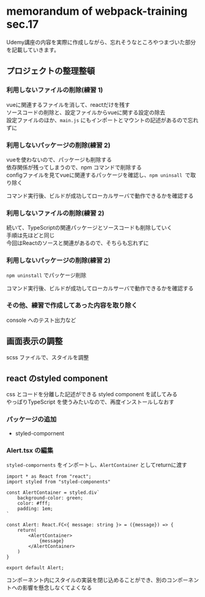 # memorandum of webpack-training sec.17
Udemy講座の内容を実際に作成しながら、忘れそうなところやつまづいた部分を記載していきます。

## プロジェクトの整理整頓

### 利用しないファイルの削除(練習 1)
vueに関連するファイルを消して、reactだけを残す  
ソースコードの削除と、設定ファイルからvueに関する設定の除去  
設定ファイルのほか、`main.js` にもインポートとマウントの記述があるので忘れずに

### 利用しないパッケージの削除(練習 2)
vueを使わないので、パッケージも削除する  
依存関係が残ってしまうので、npm コマンドで削除する  
configファイルを見てvueに関連するパッケージを確認し、`npm uninsall `で取り除く  

コマンド実行後、ビルドが成功してローカルサーバで動作できるかを確認する

### 利用しないファイルの削除(練習 2)
続いて、TypeScriptの関連パッケージとソースコードも削除していく  
手順は先ほどと同じ  
今回はReactのソースと関連があるので、そちらも忘れずに

### 利用しないパッケージの削除(練習 2)
`npm uninstall` でパッケージ削除

コマンド実行後、ビルドが成功してローカルサーバで動作できるかを確認する


### その他、練習で作成してあった内容を取り除く
console へのテスト出力など

## 画面表示の調整
scss ファイルで、スタイルを調整


## react のstyled component
css とコードを分離した記述ができる styled component を試してみる  
やっぱりTypeScript を使うみたいなので、再度インストールしなおす

### パッケージの追加
- styled-compornent

### Alert.tsx の編集
`styled-compornents` をインポートし、`AlertContainer` としてreturnに渡す
```
import * as React from "react";
import styled from "styled-components"

const AlertContainer = styled.div`
	background-color: green;
	color: #fff;
	padding: 1em;
`

const Alert: React.FC<{ message: string }> = ({message}) => {
	return(
		<AlertContainer>
			{message}
		</AlertContainer>		
	)
}

export default Alert;
```
コンポーネント内にスタイルの実装を閉じ込めることができ、別のコンポーネントへの影響を懸念しなくてよくなる